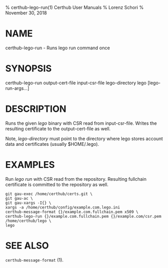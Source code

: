 % certhub-lego-run(1) Certhub User Manuals
% Lorenz Schori
% November 30, 2018

# NAME

certhub-lego-run - Runs lego run command once

# SYNOPSIS

certhub-lego-run output-cert-file input-csr-file lego-directory lego [lego-run-args...]

# DESCRIPTION

Runs the given *lego* binary with CSR read from input-csr-file. Writes
the resulting certificate to the output-cert-file as well.

Note, *lego-directory* must point to the directory where lego stores account
data and certificates (usually $HOME/.lego).

# EXAMPLES

Run *lego run* with CSR read from the repository. Resulting fullchain
certificate is committed to the repository as well.

    git gau-exec /home/certhub/certs.git \
    git gau-ac \
    git gau-xargs -I{} \
    xargs -a /home/certhub/config/example.com.lego.ini
    certhub-message-format {}/example.com.fullchain.pem x509 \
    certhub-lego-run {}/example.com.fullchain.pem {}/example.com/csr.pem /home/certhub/lego \
    lego

# SEE ALSO

`certhub-message-format` (1).
